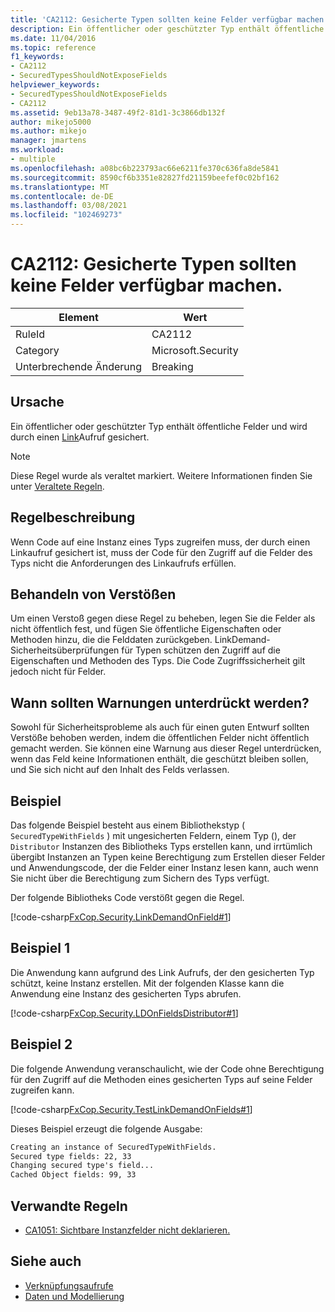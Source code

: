 ```yaml
---
title: 'CA2112: Gesicherte Typen sollten keine Felder verfügbar machen.'
description: Ein öffentlicher oder geschützter Typ enthält öffentliche Felder und wird durch einen LinkDemand gesichert.
ms.date: 11/04/2016
ms.topic: reference
f1_keywords:
- CA2112
- SecuredTypesShouldNotExposeFields
helpviewer_keywords:
- SecuredTypesShouldNotExposeFields
- CA2112
ms.assetid: 9eb13a78-3487-49f2-81d1-3c3866db132f
author: mikejo5000
ms.author: mikejo
manager: jmartens
ms.workload:
- multiple
ms.openlocfilehash: a08bc6b223793ac66e6211fe370c636fa8de5841
ms.sourcegitcommit: 8590cf6b3351e82827fd21159beefef0c02bf162
ms.translationtype: MT
ms.contentlocale: de-DE
ms.lasthandoff: 03/08/2021
ms.locfileid: "102469273"
---
```

# <a name="ca2112-secured-types-should-not-expose-fields"></a>CA2112: Gesicherte Typen sollten keine Felder verfügbar machen.

|Element|Wert|
|-|-|
|RuleId|CA2112|
|Category|Microsoft.Security|
|Unterbrechende Änderung|Breaking|

## <a name="cause"></a>Ursache
Ein öffentlicher oder geschützter Typ enthält öffentliche Felder und wird durch einen [Link](/dotnet/framework/misc/link-demands)Aufruf gesichert.

> [!NOTE]
> Diese Regel wurde als veraltet markiert. Weitere Informationen finden Sie unter [Veraltete Regeln](fxcop-unported-deprecated-rules.md).

## <a name="rule-description"></a>Regelbeschreibung
Wenn Code auf eine Instanz eines Typs zugreifen muss, der durch einen Linkaufruf gesichert ist, muss der Code für den Zugriff auf die Felder des Typs nicht die Anforderungen des Linkaufrufs erfüllen.

## <a name="how-to-fix-violations"></a>Behandeln von Verstößen
Um einen Verstoß gegen diese Regel zu beheben, legen Sie die Felder als nicht öffentlich fest, und fügen Sie öffentliche Eigenschaften oder Methoden hinzu, die die Felddaten zurückgeben. LinkDemand-Sicherheitsüberprüfungen für Typen schützen den Zugriff auf die Eigenschaften und Methoden des Typs. Die Code Zugriffssicherheit gilt jedoch nicht für Felder.

## <a name="when-to-suppress-warnings"></a>Wann sollten Warnungen unterdrückt werden?
Sowohl für Sicherheitsprobleme als auch für einen guten Entwurf sollten Verstöße behoben werden, indem die öffentlichen Felder nicht öffentlich gemacht werden. Sie können eine Warnung aus dieser Regel unterdrücken, wenn das Feld keine Informationen enthält, die geschützt bleiben sollen, und Sie sich nicht auf den Inhalt des Felds verlassen.

## <a name="example"></a>Beispiel
Das folgende Beispiel besteht aus einem Bibliothekstyp ( `SecuredTypeWithFields` ) mit ungesicherten Feldern, einem Typ (), der `Distributor` Instanzen des Bibliotheks Typs erstellen kann, und irrtümlich übergibt Instanzen an Typen keine Berechtigung zum Erstellen dieser Felder und Anwendungscode, der die Felder einer Instanz lesen kann, auch wenn Sie nicht über die Berechtigung zum Sichern des Typs verfügt.

Der folgende Bibliotheks Code verstößt gegen die Regel.

[!code-csharp[FxCop.Security.LinkDemandOnField#1](../code-quality/codesnippet/CSharp/ca2112-secured-types-should-not-expose-fields_1.cs)]

## <a name="example-1"></a>Beispiel 1
Die Anwendung kann aufgrund des Link Aufrufs, der den gesicherten Typ schützt, keine Instanz erstellen. Mit der folgenden Klasse kann die Anwendung eine Instanz des gesicherten Typs abrufen.

[!code-csharp[FxCop.Security.LDOnFieldsDistributor#1](../code-quality/codesnippet/CSharp/ca2112-secured-types-should-not-expose-fields_2.cs)]

## <a name="example-2"></a>Beispiel 2
Die folgende Anwendung veranschaulicht, wie der Code ohne Berechtigung für den Zugriff auf die Methoden eines gesicherten Typs auf seine Felder zugreifen kann.

[!code-csharp[FxCop.Security.TestLinkDemandOnFields#1](../code-quality/codesnippet/CSharp/ca2112-secured-types-should-not-expose-fields_3.cs)]

Dieses Beispiel erzeugt die folgende Ausgabe:

```txt
Creating an instance of SecuredTypeWithFields.
Secured type fields: 22, 33
Changing secured type's field...
Cached Object fields: 99, 33
```

## <a name="related-rules"></a>Verwandte Regeln

- [CA1051: Sichtbare Instanzfelder nicht deklarieren.](/dotnet/fundamentals/code-analysis/quality-rules/ca1051)

## <a name="see-also"></a>Siehe auch

- [Verknüpfungsaufrufe](/dotnet/framework/misc/link-demands)
- [Daten und Modellierung](/dotnet/framework/data/index)
